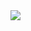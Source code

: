 <img src="https://img.shields.io/static/v1?label=Overview&message=ItaloCovas&color=f8efd4&style=for-the-badge&logo=GitHub">
